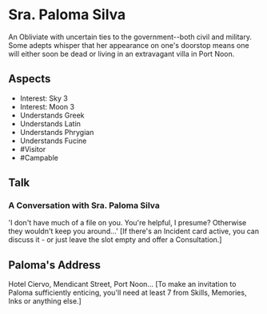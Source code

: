# Sra. Paloma Silva
An Obliviate with uncertain ties to the government--both civil and military. Some adepts whisper that her appearance on one's doorstop means one will either soon be dead or living in an extravagant villa in Port Noon. 
## Aspects
- Interest: Sky 3
- Interest: Moon 3
- Understands Greek
- Understands Latin
- Understands Phrygian
- Understands Fucine
- #Visitor
- #Campable
## Talk
### A Conversation with Sra. Paloma Silva
'I don't have much of a file on you. You're helpful, I presume? Otherwise they wouldn't keep you around...'  \[If there's an Incident card active, you can discuss it - or just leave the slot empty and offer a Consultation.]
## Paloma's Address
Hotel Ciervo, Mendicant Street, Port Noon... \[To make an invitation to Paloma sufficiently enticing, you'll need at least 7 <sprite name=moon> from Skills, Memories, Inks or anything else.]